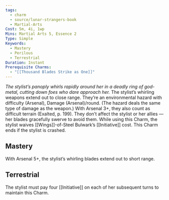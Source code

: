 ```yaml
---
tags:
  - charm
  - source/lunar-strangers-book
  - Martial-Arts
Cost: 5m, 4i, 1wp
Mins: Martial Arts 5, Essence 2
Type: Simple
Keywords:
  - Mastery
  - Perilous
  - Terrestrial
Duration: Instant
Prerequisite Charms:
  - "[[Thousand Blades Strike as One]]"
---
```

*The stylist’s panoply whirls rapidly around her in a deadly ring of god-metal, cutting down foes who dare approach her.*
The stylist’s whirling weapons extend out to close range. They’re an environmental hazard with difficulty (Arsenal), Damage (Arsenal)/round. (The hazard deals the same type of damage as the weapon.) With Arsenal 3+, they also count as difficult terrain (Exalted, p. 199). They don’t affect the stylist or her allies — her blades gracefully swerve to avoid them. While using this Charm, the stylist waives [[Wings]]-of-Steel Bulwark’s [[Initiative]] cost.
This Charm ends if the stylist is crashed.
## Mastery
With Arsenal 5+, the stylist’s whirling blades extend out to short range.
## Terrestrial
The stylist must pay four [[Initiative]] on each of her subsequent turns to maintain this Charm.